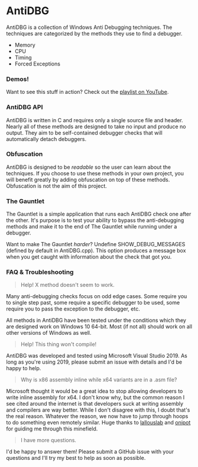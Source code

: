 # AntiDBG

AntiDBG is a collection of Windows Anti Debugging techniques. The techniques are categorized by the methods they use to find a debugger. 

  - Memory
  - CPU
  - Timing
  - Forced Exceptions

### Demos!

Want to see this stuff in action? Check out the [playlist on YouTube](https://www.youtube.com/playlist?list=PLxgggb3Nxh7s0uLlDinGVAsbi6o0pWv2X).

### AntiDBG API
AntiDBG is written in C and requires only a single source file and header. Nearly all of these methods are designed to take no input and produce no output. They aim to be self-contained debugger checks that will automatically detach debuggers.

### Obfuscation
AntiDBG is designed to be *readable* so the user can learn about the techniques. If you choose to use these methods in your own project, you will benefit greatly by adding obfuscation on top of these methods. Obfuscation is not the aim of this project.

### The Gauntlet
The Gauntlet is a simple application that runs each AntiDBG check one after the other. It's purpose is to test your ability to bypass the anti-debugging methods and make it to the end of The Gauntlet while running under a debugger.

Want to make The Gauntlet *harder*? Undefine SHOW_DEBUG_MESSAGES (defined by default in AntiDBG.cpp). This option produces a message box when you get caught with information about the check that got you.

### FAQ & Troubleshooting

> Help! X method doesn't seem to work.

Many anti-debugging checks focus on odd edge cases. Some require you to single step past, some require a specific debugger to be used, some require you to pass the exception to the debugger, etc.

All methods in AntiDBG have been tested under the conditions which they are designed work on Windows 10 64-bit. Most (if not all) should work on all other versions of Windows as well.

> Help! This thing won't compile!

AntiDBG was developed and tested using Microsoft Visual Studio 2019. As long as you're using 2019, please submit an issue with details and I'd be happy to help.

> Why is x86 assembly inline while x64 variants are in a .asm file?

Microsoft thought it would be a great idea to stop allowing developers to write inline assembly for x64. I don't know why, but the common reason I see cited around the internet is that developers suck at writing assembly and compilers are way better. While I don't disagree with this, I doubt that's the real reason. Whatever the reason, we now have to jump through hoops to do something even remotely similar. Huge thanks to [lallouslab](http://lallouslab.net/2016/01/11/introduction-to-writing-x64-assembly-in-visual-studio/) and [onipot](https://onipot.altervista.org/how-to-create-assembly-project-visual-studio-2019-64-bit/) for guiding me through this minefield.

> I have more questions.

I'd be happy to answer them! Please submit a GitHub issue with your questions and I'll try my best to help as soon as possible.
